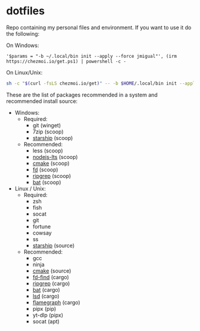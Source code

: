 # dotfiles

Repo containing my personal files and environment. If you want to use it do the following:

On Windows:

```pwsh
'$params = "-b ~/.local/bin init --apply --force jmigual"', (irm https://chezmoi.io/get.ps1) | powershell -c -
```

On Linux/Unix:

```sh
sh -c "$(curl -fsLS chezmoi.io/get)" -- -b $HOME/.local/bin init --apply jmigual 
```

These are the list of packages recommended in a system and recommended install source:

- Windows:
    - Required:
        - git (winget)
        - 7zip (scoop)
        - [starship](https://starship.rs/) (scoop)
    - Recommended:
        - less (scoop)
        - [nodejs-lts](https://nodejs.org/) (scoop)
        - [cmake](https://cmake.org/) (scoop)
        - [fd](https://github.com/sharkdp/fd) (scoop)
        - [ripgrep](https://github.com/BurntSushi/ripgrep) (scoop)
        - [bat](https://github.com/sharkdp/bat) (scoop)
- Linux / Unix:
    - Required:
        - zsh 
        - fish
        - socat
        - git
        - fortune
        - cowsay
        - ss
        - [starship](https://starship.rs/) (source)
    - Recommended:
        - gcc
        - ninja
        - [cmake](https://cmake.org/download/) (source)
        - [fd-find](https://github.com/sharkdp/fd) (cargo)
        - [ripgrep](https://github.com/BurntSushi/ripgrep) (cargo)
        - [bat](https://github.com/sharkdp/bat) (cargo)
        - [lsd](https://github.com/lsd-rs/lsd) (cargo)
        - [flamegraph](https://github.com/flamegraph-rs/flamegraph) (cargo)
        - pipx (pip)
        - yt-dlp (pipx)
        - socat (apt)





